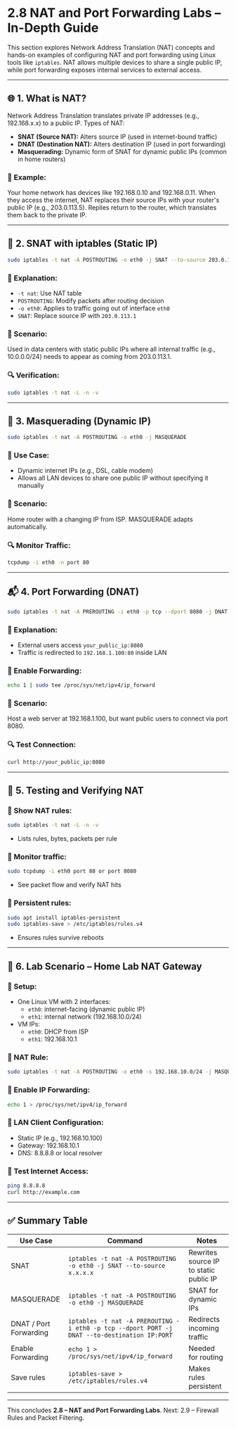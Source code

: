 
# 2.8 NAT and Port Forwarding Labs – In-Depth Guide

This section explores Network Address Translation (NAT) concepts and hands-on examples of configuring NAT and port forwarding using Linux tools like `iptables`. NAT allows multiple devices to share a single public IP, while port forwarding exposes internal services to external access.

---

## 🌐 1. What is NAT?

Network Address Translation translates private IP addresses (e.g., 192.168.x.x) to a public IP. Types of NAT:

- **SNAT (Source NAT):** Alters source IP (used in internet-bound traffic)
- **DNAT (Destination NAT):** Alters destination IP (used in port forwarding)
- **Masquerading:** Dynamic form of SNAT for dynamic public IPs (common in home routers)

### 🔹 Example:
Your home network has devices like 192.168.0.10 and 192.168.0.11. When they access the internet, NAT replaces their source IPs with your router's public IP (e.g., 203.0.113.5). Replies return to the router, which translates them back to the private IP.

---

## 🔄 2. SNAT with iptables (Static IP)

```bash
sudo iptables -t nat -A POSTROUTING -o eth0 -j SNAT --to-source 203.0.113.1
```

### 🧠 Explanation:
- `-t nat`: Use NAT table
- `POSTROUTING`: Modify packets after routing decision
- `-o eth0`: Applies to traffic going out of interface `eth0`
- `SNAT`: Replace source IP with `203.0.113.1`

### 📌 Scenario:
Used in data centers with static public IPs where all internal traffic (e.g., 10.0.0.0/24) needs to appear as coming from 203.0.113.1.

### 🔍 Verification:
```bash
sudo iptables -t nat -L -n -v
```

---

## 🔄 3. Masquerading (Dynamic IP)

```bash
sudo iptables -t nat -A POSTROUTING -o eth0 -j MASQUERADE
```

### 🧠 Use Case:
- Dynamic internet IPs (e.g., DSL, cable modem)
- Allows all LAN devices to share one public IP without specifying it manually

### 📌 Scenario:
Home router with a changing IP from ISP. MASQUERADE adapts automatically.

### 🔍 Monitor Traffic:
```bash
tcpdump -i eth0 -n port 80
```

---

## 📬 4. Port Forwarding (DNAT)

```bash
sudo iptables -t nat -A PREROUTING -i eth0 -p tcp --dport 8080 -j DNAT --to-destination 192.168.1.100:80
```

### 🧠 Explanation:
- External users access `your_public_ip:8080`
- Traffic is redirected to `192.168.1.100:80` inside LAN

### 🔁 Enable Forwarding:
```bash
echo 1 | sudo tee /proc/sys/net/ipv4/ip_forward
```

### 📌 Scenario:
Host a web server at 192.168.1.100, but want public users to connect via port 8080.

### 🔍 Test Connection:
```bash
curl http://your_public_ip:8080
```

---

## 🧪 5. Testing and Verifying NAT

### 🔹 Show NAT rules:
```bash
sudo iptables -t nat -L -n -v
```
- Lists rules, bytes, packets per rule

### 🔹 Monitor traffic:
```bash
sudo tcpdump -i eth0 port 80 or port 8080
```
- See packet flow and verify NAT hits

### 🔹 Persistent rules:
```bash
sudo apt install iptables-persistent
sudo iptables-save > /etc/iptables/rules.v4
```
- Ensures rules survive reboots

---

## 📁 6. Lab Scenario – Home Lab NAT Gateway

### 🧪 Setup:
- One Linux VM with 2 interfaces:
  - `eth0`: internet-facing (dynamic public IP)
  - `eth1`: internal network (192.168.10.0/24)
- VM IPs:
  - `eth0`: DHCP from ISP
  - `eth1`: 192.168.10.1

### 🔹 NAT Rule:
```bash
sudo iptables -t nat -A POSTROUTING -o eth0 -s 192.168.10.0/24 -j MASQUERADE
```

### 🔹 Enable IP Forwarding:
```bash
echo 1 > /proc/sys/net/ipv4/ip_forward
```

### 🔹 LAN Client Configuration:
- Static IP (e.g., 192.168.10.100)
- Gateway: 192.168.10.1
- DNS: 8.8.8.8 or local resolver

### 🔹 Test Internet Access:
```bash
ping 8.8.8.8
curl http://example.com
```

---

## ✅ Summary Table

| Use Case | Command | Notes |
|----------|---------|-------|
| SNAT | `iptables -t nat -A POSTROUTING -o eth0 -j SNAT --to-source x.x.x.x` | Rewrites source IP to static public IP |
| MASQUERADE | `iptables -t nat -A POSTROUTING -o eth0 -j MASQUERADE` | SNAT for dynamic IPs |
| DNAT / Port Forwarding | `iptables -t nat -A PREROUTING -i eth0 -p tcp --dport PORT -j DNAT --to-destination IP:PORT` | Redirects incoming traffic |
| Enable Forwarding | `echo 1 > /proc/sys/net/ipv4/ip_forward` | Needed for routing |
| Save rules | `iptables-save > /etc/iptables/rules.v4` | Makes rules persistent |

---

This concludes **2.8 – NAT and Port Forwarding Labs**. Next: 2.9 – Firewall Rules and Packet Filtering.
